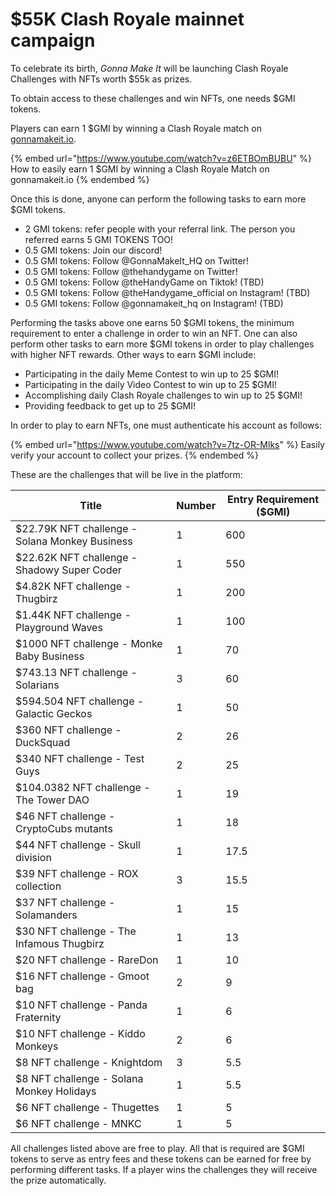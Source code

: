 # $55K Clash Royale mainnet campaign

To celebrate its birth, _Gonna Make It_ will be launching Clash Royale Challenges with NFTs worth $55k as prizes.&#x20;

To obtain access to these challenges and win NFTs, one needs $GMI tokens.

Players can earn 1 $GMI by winning a Clash Royale match on [gonnamakeit.io](https://gonnamakeit.io).&#x20;

{% embed url="https://www.youtube.com/watch?v=z6ETBOmBUBU" %}
How to easily earn 1 $GMI by winning a Clash Royale Match on gonnamakeit.io
{% endembed %}

Once this is done, anyone can perform the following tasks to earn more $GMI tokens.&#x20;

* 2 GMI tokens: refer people with your referral link. The person you referred earns 5 GMI TOKENS TOO!&#x20;
* 0.5 GMI tokens: Join our discord!
* 0.5 GMI tokens: Follow @GonnaMakeIt\_HQ on Twitter!&#x20;
* 0.5 GMI tokens: Follow @thehandygame on Twitter!
* 0.5 GMI tokens: Follow @theHandyGame on Tiktok! (TBD)
* 0.5 GMI tokens: Follow @theHandygame\_official on Instagram! (TBD)
* 0.5 GMI tokens: Follow @gonnamakeit\_hq on Instagram! (TBD)

Performing the tasks above one earns 50 $GMI tokens, the minimum requirement to enter a challenge in order to win an NFT. One can also perform other tasks to earn more $GMI tokens in order to play challenges with higher NFT rewards. Other ways to earn $GMI include:

* Participating in the daily Meme Contest to win up to 25 $GMI!&#x20;
* Participating in the daily Video Contest to win up to 25 $GMI!
* Accomplishing daily Clash Royale challenges to win up to 25 $GMI!
* Providing feedback to get up to 25 $GMI!

In order to play to earn NFTs, one must authenticate his account as follows:

{% embed url="https://www.youtube.com/watch?v=7tz-OR-Mlks" %}
Easily verify your account to collect your prizes.
{% endembed %}

These are the challenges that will be live in the platform:

| Title                                          | Number | Entry Requirement ($GMI) |
| ---------------------------------------------- | ------ | ------------------------ |
| $22.79K NFT challenge - Solana Monkey Business | 1      | 600                      |
| $22.62K NFT challenge - Shadowy Super Coder    | 1      | 550                      |
| $4.82K NFT challenge - Thugbirz                | 1      | 200                      |
| $1.44K NFT challenge - Playground Waves        | 1      | 100                      |
| $1000 NFT challenge - Monke Baby Business      | 1      | 70                       |
| $743.13 NFT challenge - Solarians              | 3      | 60                       |
| $594.504 NFT challenge - Galactic Geckos       | 1      | 50                       |
| $360 NFT challenge - DuckSquad                 | 2      | 26                       |
| $340 NFT challenge - Test Guys                 | 2      | 25                       |
| $104.0382 NFT challenge - The Tower DAO        | 1      | 19                       |
| $46 NFT challenge - CryptoCubs mutants         | 1      | 18                       |
| $44 NFT challenge - Skull division             | 1      | 17.5                     |
| $39 NFT challenge - ROX collection             | 3      | 15.5                     |
| $37 NFT challenge - Solamanders                | 1      | 15                       |
| $30 NFT challenge - The Infamous Thugbirz      | 1      | 13                       |
| $20 NFT challenge - RareDon                    | 1      | 10                       |
| $16 NFT challenge - Gmoot bag                  | 2      | 9                        |
| $10 NFT challenge - Panda Fraternity           | 1      | 6                        |
| $10 NFT challenge - Kiddo Monkeys              | 2      | 6                        |
| $8 NFT challenge - Knightdom                   | 3      | 5.5                      |
| $8 NFT challenge - Solana Monkey Holidays      | 1      | 5.5                      |
| $6 NFT challenge - Thugettes                   | 1      | 5                        |
| $6 NFT challenge - MNKC                        | 1      | 5                        |

All challenges listed above are free to play. All that is required are $GMI tokens to serve as entry fees and these tokens can be earned for free by performing different tasks. If a player wins the challenges they will receive the prize automatically.
